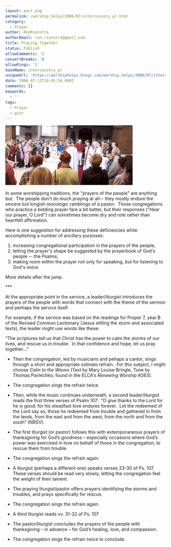 ```yaml
---
layout: post.pug
permalink: /worship_helps/2006/07/intercessory_pr.html 
category:
  - Prayer
author: RonRienstra
authorEmail: ron.rienstra@gmail.com
title: Praying Together
status: Publish
allowComments: '1'
convertBreaks: '0'
allowPings: '1'
baseName: intercessory_pr
uniqueUrl: 'https://worshiphelps.blogs.com/worship_helps/2006/07/intercessory_pr.html '
date: 2006-07-13T20:45:56.000Z
comments: []
keywords:
  - ''
tags:
  - Prayer
  - post
---
```

[![Prayer2_1](/img/prayer2_1.gif "Prayer2_1")](http://worshiphelps.blogs.com/.shared/image.html?/photos/uncategorized/prayer2_1.gif)

In some worshipping traditions, the "prayers of the people" are anything but.  The people don't do much praying at all-- they mostly endure the sincere but longish monologic ramblings of a pastor.  Those congregations who practice a bidding prayer fare a bit better, but their responses ("Hear our prayer, O Lord") can sometimes become dry and rote rather than heartfelt affirmation.  
  
Here is one suggestion for addressing these deficiencies while accomplishing a number of ancillary purposes:

1) increasing congregational participation in the prayers of the people;  
2) letting the prayer's shape be suggested by the prayerbook of God's people -- the Psalms;  
3) making room within the prayer not only for speaking, but for listening to God's voice.

More details after the jump.

\*\*\*

At the appropriate point in the service, a leader/liturgist introduces the prayers of the people with words that connect with the theme of the sermon and perhaps the service itself. 

For example, if the service was based on the readings for Proper 7, year B of the Revised Common Lectionary (Jesus stilling the storm and associated texts), the leader might use words like these:

“The scriptures tell us that Christ has the power to calm the storms of our lives, and rescue us in trouble.  In that confidence and hope, let us pray together…”

*   Then the congregation, led by musicians and pehaps a cantor, sings through a short and appropriate ostinato refrain.  For this subject, I might choose _Calm to the Waves_ (Text by Mary Louise Bringle, Tune by Thomas Pavlechko; found in the ELCA's _Renewing Worship_ #263). 
*   The congregation sings the refrain twice. 
*   Then, while the music continues underneath, a second leader/liturgist reads the first three verses of Psalm 107:  “O give thanks to the Lord for he is good; for his steadfast love endures forever.  Let the redeemed of the Lord say so, those he redeemed from trouble and gathered in from the lands, from the east and from the west, from the north and from the south” (NRSV).  
    
*   The first liturgist (or pastor) follows this with extemporaneous prayers of thanksgiving for God’s goodness – especially occasions where God’s power was exercised in love on behalf of those in the congregation, to rescue them from trouble.
*   The congregation sings the refrain again.   
*   A liturgist (perhaps a different one) speaks verses 23-30 of Ps. 107.  These verses should be read very slowly, letting the congregation feel the weight of their lament.
*   The praying liturgist/pastor offers prayers identifying the storms and troubles, and prays specifically for rescue.
*   The congregation sings the refrain again.
*   A third liturgist reads vv. 31-32 of Ps. 107
*   The pastor/liturgist concludes the prayers of the people with thanksgiving – in advance – for God’s healing, love, and compassion.
*   The congregation sings the refrain twice to conclude.